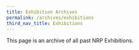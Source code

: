 ```yaml
---
title: Exhibition Archives
permalink: /archives/exhibitions
third_nav_title: Exhibitions
---
```

This page is an archive of all past NRP Exhibitions.